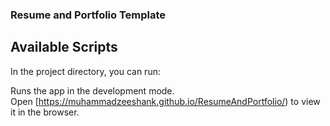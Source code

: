 ### Resume and Portfolio Template

## Available Scripts

In the project directory, you can run:

Runs the app in the development mode.\
Open [https://muhammadzeeshank.github.io/ResumeAndPortfolio/) to view it in the browser.
